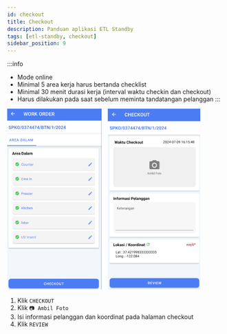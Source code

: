 ```yaml
---
id: checkout
title: Checkout
description: Panduan aplikasi ETL Standby
tags: [etl-standby, checkout]
sidebar_position: 9
---
```

:::info
* Mode online
* Minimal 5 area kerja harus bertanda checklist
* Minimal 30 menit durasi kerja (interval waktu checkin dan checkout)
* Harus dilakukan pada saat sebelum meminta tandatangan pelanggan
:::

![Checkout](./img/checkout.png) <br/>
1. Klik `CHECKOUT`
2. Klik `📷 Ambil Foto`
3. Isi informasi pelanggan dan koordinat pada halaman checkout
4. Klik `REVIEW`
